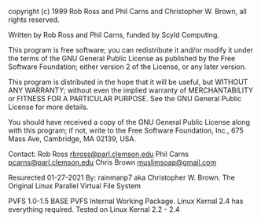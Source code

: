 copyright (c) 1999 Rob Ross and Phil Carns and Christopher W. Brown, all rights reserved.

Written by Rob Ross and Phil Carns, funded by Scyld Computing.

This program is free software; you can redistribute it and/or modify it under the terms of the GNU General Public License as published by the Free Software Foundation; either version 2 of the License, or any later version.

This program is distributed in the hope that it will be useful, but WITHOUT ANY WARRANTY; without even the implied warranty of MERCHANTABILITY or FITNESS FOR A PARTICULAR PURPOSE. See the GNU General Public License for more details.

You should have received a copy of the GNU General Public License along with this program; if not, write to the Free Software Foundation, Inc., 675 Mass Ave, Cambridge, MA 02139, USA.

Contact:
Rob Ross rbross@parl.clemson.edu Phil Carns pcarns@parl.clemson.edu Chris Brown muslimsoap@gmail.com

Resurected 01-27-2021 By: rainmanp7 aka Christopher W. Brown. The Original Linux Parallel Virtual File System

PVFS 1.0-1.5 BASE PVFS Internal Working Package.
Linux Kernal 2.4 has everything required.
Tested on Linux Kernal 2.2 - 2.4

